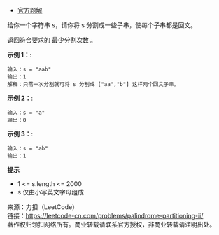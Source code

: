 * [官方题解](https://leetcode-cn.com/problems/palindrome-partitioning-ii/solution/fen-ge-hui-wen-chuan-ii-by-leetcode-solu-norx/)

给你一个字符串 s，请你将 s 分割成一些子串，使每个子串都是回文。

返回符合要求的 最少分割次数 。

**示例 1：**:<br>
```
输入：s = "aab"
输出：1
解释：只需一次分割就可将 s 分割成 ["aa","b"] 这样两个回文子串。
```

**示例 2：**:<br>
```
输入：s = "a"
输出：0
```

**示例 3：**:<br>
```
输入：s = "ab"
输出：1
```

**提示**
* 1 <= s.length <= 2000
* s 仅由小写英文字母组成

来源：力扣（LeetCode）<br>
链接：https://leetcode-cn.com/problems/palindrome-partitioning-ii/<br>
著作权归领扣网络所有。商业转载请联系官方授权，非商业转载请注明出处。<br>
